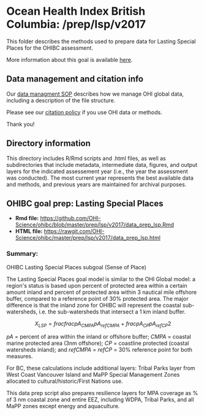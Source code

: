 # Ocean Health Index British Columbia: /prep/lsp/v2017

This folder describes the methods used to prepare data for Lasting Special Places for the OHIBC assessment.

More information about this goal is available [here](http://ohi-science.org/goals/#sense-of-place).

## Data management and citation info

Our [data managment SOP](https://rawgit.com/OHI-Science/ohiprep/master/src/dataOrganization_SOP.html) describes how we manage OHI global data, including a description of the file structure.

Please see our [citation policy](http://ohi-science.org/citation-policy/) if you use OHI data or methods.

Thank you!

## Directory information

This directory includes R/Rmd scripts and .html files, as well as subdirectories that include metadata, intermediate data, figures, and output layers for the indicated assessement year (i.e., the year the assessment was conducted).  The most current year represents the best available data and methods, and previous years are maintained for archival purposes.

## OHIBC goal prep: Lasting Special Places

* __Rmd file:__ https://github.com/OHI-Science/ohibc/blob/master/prep/lsp/v2017/data_prep_lsp.Rmd 
* __HTML file:__ https://rawgit.com/OHI-Science/ohibc/master/prep/lsp/v2017/data_prep_lsp.html

### Summary:

OHIBC Lasting Special Places subgoal (Sense of Place)

The Lasting Special Places goal model is similar to the OHI Global model: a region's status is based upon percent of protected area within a certain amount inland and percent of protected area within 3 nautical mile offshore buffer, compared to a reference point of 30% protected area.  The major difference is that the inland zone for OHIBC will represent the coastal sub-watersheds, i.e. the sub-watersheds that intersect a 1 km inland buffer.

$$X_{LSP} = frac{frac{pA_{CMPA}}{pA_{refCMPA}} + frac{pA_{CP}}{pA_{refCP}}}{2}$$

*pA* = percent of area within the inland or offshore buffer; *CMPA* = coastal marine protected area (3nm offshore); *CP* = coastline protected (coastal watersheds inland); and *refCMPA* = *refCP* = 30% reference point for both measures.

For BC, these calculations include additional layers: Tribal Parks layer from West Coast Vancouver Island and MaPP Special Management Zones allocated to cultural/historic/First Nations use.

This data prep script also prepares resilience layers for MPA coverage as % of 3 nm coastal zone and entire EEZ, including WDPA, Tribal Parks, and all MaPP zones except energy and aquaculture.


